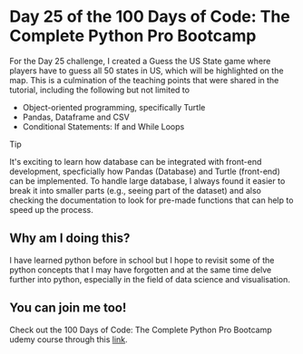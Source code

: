 <h1>Day 25 of the 100 Days of Code: The Complete Python Pro Bootcamp</h1>
<p>For the Day 25 challenge, I created a Guess the US State game where players have to guess all 50 states in US, which will be highlighted on the map. This is a culmination of the teaching points that were shared in the tutorial, including the following but not limited to</p>
<ul>
  <li>Object-oriented programming, specifically Turtle</li>
  <li>Pandas, Dataframe and CSV</li>
  <li>Conditional Statements: If and While Loops</li>
</ul>

> [!TIP]
> It's exciting to learn how database can be integrated with front-end development, specficially how Pandas (Database) and Turtle (front-end) can be implemented. To handle large database, I always found it easier to break it into smaller parts (e.g., seeing part of the dataset) and also checking the documentation to look for pre-made functions that can help to speed up the process.

<h2>Why am I doing this?</h2>
<p>I have learned python before in school but I hope to revisit some of the python concepts that I may have forgotten and at the same time delve further into python, especially in the field of data science and visualisation.</p>

<h2>You can join me too!</h2>
<p> Check out the 100 Days of Code: The Complete Python Pro Bootcamp udemy course through this <a href="https://www.udemy.com/course/100-days-of-code/">link</a>.</p>
